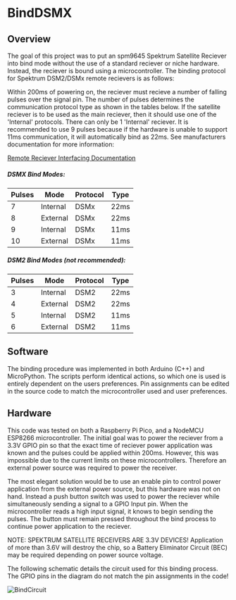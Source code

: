 # BindDSMX
## Overview
The goal of this project was to put an spm9645 Spektrum Satellite Reciever into bind mode without the use of a standard reciever or niche hardware. Instead, the reciever is bound using a microcontroller. The binding protocol for Spektrum DSM2/DSMx remote recievers is as follows: 


Within 200ms of powering on, the reciever must recieve a number of falling pulses over the signal pin. The number of pulses determines the communication protocol type as shown in the tables below. If the satellite reciever is to be used as the main reciever, then it should use one of the 'Internal' protocols. There can only be 1 'Internal' reciever. It is recommended to use 9 pulses because if the hardware is unable to support 11ms communication, it will automatically bind as 22ms. See manufacturers documentation for more information:

[Remote Reciever Interfacing Documentation](https://www.spektrumrc.com/ProdInfo/Files/Remote%20Receiver%20Interfacing%20Rev%20A.pdf)

##### DSMX Bind Modes:
|Pulses |Mode     |Protocol |Type|
|-------|---------|---------|----|
|7      |Internal |DSMx     |22ms|
|8      |External |DSMx     |22ms|
|9      |Internal |DSMx     |11ms|
|10     |External |DSMx     |11ms|

##### DSM2 Bind Modes (not recommended):
|Pulses |Mode     |Protocol |Type|
|-------|---------|---------|----|
|3      |Internal |DSM2     |22ms|
|4      |External |DSM2     |22ms|
|5      |Internal |DSM2     |11ms|
|6      |External |DSM2     |11ms|

## Software
The binding procedure was implemented in both Arduino (C++) and MicroPython. The scripts perform identical actions, so which one is used is entirely dependent on the users preferences. Pin assignments can be edited in the source code to match the microcontroller used and user preferences.
## Hardware
This code was tested on both a Raspberry Pi Pico, and a NodeMCU ESP8266 microcontroller. The initial goal was to power the reciever from a 3.3V GPIO pin so that the exact time of reciever power application was known and the pulses could be applied within 200ms. However, this was impossible due to the current limits on these microcontrollers. Therefore an external power source was required to power the receiver.

The most elegant solution would be to use an enable pin to control power application from the external power source, but this hardware was not on hand. Instead a push button switch was used to power the reciever while simultaneously sending a signal to a GPIO Input pin. When the microcontroller reads a high input signal, it knows to begin sending the pulses. The button must remain pressed throughout the bind process to continue power application to the reciever.

NOTE: SPEKTRUM SATELLITE RECEIVERS ARE 3.3V DEVICES! Application of more than 3.6V will destroy the chip, so a Battery Eliminator Circuit (BEC) may be required depending on power source voltage.

The following schematic details the circuit used for this binding process. The GPIO pins in the diagram do not match the pin assignments in the code!

![BindCircuit](https://user-images.githubusercontent.com/104041016/182746055-f7c7d6db-a366-4edc-8f20-23109ccb1560.png)

